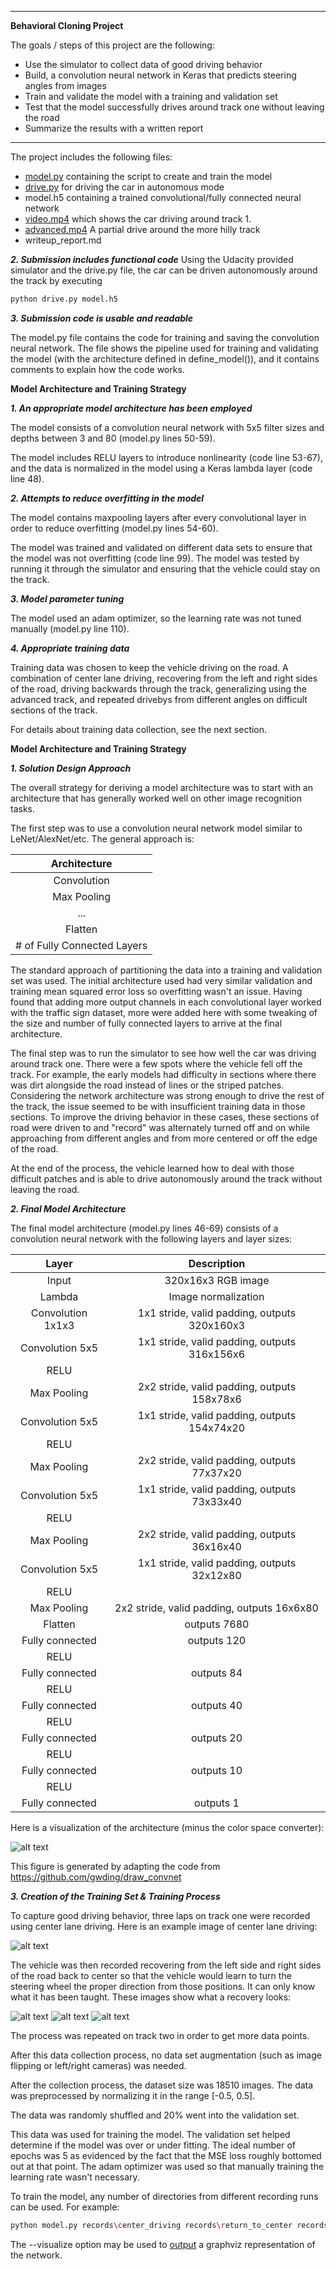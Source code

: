 
---

**Behavioral Cloning Project**

The goals / steps of this project are the following:
* Use the simulator to collect data of good driving behavior
* Build, a convolution neural network in Keras that predicts steering angles from images
* Train and validate the model with a training and validation set
* Test that the model successfully drives around track one without leaving the road
* Summarize the results with a written report


[//]: # (Image References)

[image1]: ./examples/arch_viz.png "Model Visualization"
[image2]: ./examples/center_example.jpg "Center Driving"
[image3]: ./examples/center_from_left.jpg "Recovery From Left"
[image4]: ./examples/advanced_return_from_left.jpg "Advanced Recovery From Left"
[image5]: ./examples/return_from_right.jpg "Recovery From Right"

---

The project includes the following files:
* [model.py](https://github.com/spillow/CarND-Behavioral-Cloning-P3/blob/master/model.py) containing the script to create and train the model
* [drive.py](https://github.com/spillow/CarND-Behavioral-Cloning-P3/blob/master/drive.py) for driving the car in autonomous mode
* model.h5 containing a trained convolutional/fully connected neural network
* [video.mp4](https://github.com/spillow/CarND-Behavioral-Cloning-P3/blob/master/video.mp4) which shows the car driving around track 1.
* [advanced.mp4](https://github.com/spillow/CarND-Behavioral-Cloning-P3/blob/master/advanced.mp4) A partial drive around the more hilly track
* writeup_report.md

***2. Submission includes functional code***
Using the Udacity provided simulator and the drive.py file, the car can be driven autonomously around the track by executing
```sh
python drive.py model.h5
```

***3. Submission code is usable and readable***

The model.py file contains the code for training and saving the convolution neural network. The file shows the pipeline used for training and validating the model (with the architecture defined in define_model()), and it contains comments to explain how the code works.

**Model Architecture and Training Strategy**

***1. An appropriate model architecture has been employed***

The model consists of a convolution neural network with 5x5 filter sizes and depths between 3 and 80 (model.py lines 50-59).

The model includes RELU layers to introduce nonlinearity (code line 53-67), and the data is normalized in the model using a Keras lambda layer (code line 48).

***2. Attempts to reduce overfitting in the model***

The model contains maxpooling layers after every convolutional layer in order to reduce overfitting (model.py lines 54-60).

The model was trained and validated on different data sets to ensure that the model was not overfitting (code line 99). The model was tested by running it through the simulator and ensuring that the vehicle could stay on the track.

***3. Model parameter tuning***

The model used an adam optimizer, so the learning rate was not tuned manually (model.py line 110).

***4. Appropriate training data***

Training data was chosen to keep the vehicle driving on the road. A combination of center lane driving, recovering from the left and right sides of the road, driving backwards through the track, generalizing using the advanced track, and repeated drivebys from different angles on difficult sections of the track.

For details about training data collection, see the next section.

**Model Architecture and Training Strategy**

***1. Solution Design Approach***

The overall strategy for deriving a model architecture was to start with an architecture that has generally worked
well on other image recognition tasks.

The first step was to use a convolution neural network model similar to LeNet/AlexNet/etc.  The general approach is:

| Architecture               |
|:--------------------------:|
| Convolution                |
| Max Pooling                |
| ...                        |
| Flatten                    |
| # of Fully Connected Layers|

The standard approach of partitioning the data into a training and validation set was used.  The initial architecture
used had very similar validation and training mean squared error loss so overfitting wasn't an issue.  Having found
that adding more output channels in each convolutional layer worked with the traffic sign dataset, more were added here
with some tweaking of the size and number of fully connected layers to arrive at the final architecture.

The final step was to run the simulator to see how well the car was driving around track one. There were a few spots where the vehicle fell off the track. For example, the early models had difficulty in sections where there was dirt alongside the road
instead of lines or the striped patches.  Considering the network architecture was strong enough to drive the rest of the track,
the issue seemed to be with insufficient training data in those sections.  To improve the driving behavior in these cases,
these sections of road were driven to and "record" was alternately turned off and on while approaching from different angles
and from more centered or off the edge of the road.

At the end of the process, the vehicle learned how to deal with those difficult patches and is able to drive autonomously around the track without leaving the road.

***2. Final Model Architecture***

The final model architecture (model.py lines 46-69) consists of a convolution neural network with the following layers and layer sizes:

| Layer         		    |     Description	        					            |
|:---------------------:|:---------------------------------------------:|
| Input         		    | 320x16x3 RGB image   							            |
| Lambda                | Image normalization  							            |
| Convolution 1x1x3   	| 1x1 stride, valid padding, outputs 320x160x3  |
| Convolution 5x5     	| 1x1 stride, valid padding, outputs 316x156x6 	|
| RELU					        |												                        |
| Max Pooling           |	2x2 stride,	valid padding, outputs 158x78x6   |
| Convolution 5x5    	  | 1x1 stride, valid padding, outputs 154x74x20 	|
| RELU					        |												                        |
| Max Pooling           |	2x2 stride,	valid padding, outputs 77x37x20   |
| Convolution 5x5    	  | 1x1 stride, valid padding, outputs 73x33x40 	|
| RELU					        |												                        |
| Max Pooling           |	2x2 stride,	valid padding, outputs 36x16x40   |
| Convolution 5x5    	  | 1x1 stride, valid padding, outputs 32x12x80	  |
| RELU					        |												                        |
| Max Pooling           |	2x2 stride,	valid padding, outputs 16x6x80    |
| Flatten               |	outputs 7680					                        |
| Fully connected		    | outputs 120                                   |
| RELU					        |												                        |
| Fully connected		    | outputs 84                                    |
| RELU					        |												                        |
| Fully connected		    | outputs 40                                    |
| RELU					        |												                        |
| Fully connected		    | outputs 20                                    |
| RELU					        |												                        |
| Fully connected		    | outputs 10                                    |
| RELU					        |												                        |
| Fully connected		    | outputs 1                                     |

Here is a visualization of the architecture (minus the color space converter):

![alt text][image1]

This figure is generated by adapting the code from https://github.com/gwding/draw_convnet

***3. Creation of the Training Set & Training Process***

To capture good driving behavior, three laps on track one were recorded using center lane driving. Here is an example image of center lane driving:

![alt text][image2]

The vehicle was then recorded recovering from the left side and right sides of the road back to center so that the vehicle would learn to turn the steering wheel the proper direction from those positions.  It can only know what it has been taught.
These images show what a recovery looks:

![alt text][image3]
![alt text][image4]
![alt text][image5]

The process was repeated on track two in order to get more data points.

After this data collection process, no data set augmentation (such as image flipping or left/right cameras) was needed.

After the collection process, the dataset size was 18510 images. The data was preprocessed by normalizing it in the range
[-0.5, 0.5].

The data was randomly shuffled and 20% went into the validation set.

This data was used for training the model. The validation set helped determine if the model was over or under fitting. The ideal number of epochs was 5 as evidenced by the fact that the MSE loss roughly bottomed out at that point. The adam optimizer was used so that manually training the learning rate wasn't necessary.

To train the model, any number of directories from different recording runs can be used.  For example:

```sh
python model.py records\center_driving records\return_to_center records\return_to_center_from_left
```

The --visualize option may be used to [output](https://github.com/spillow/CarND-Behavioral-Cloning-P3/blob/master/examples/model.png) a graphviz representation of the network.
